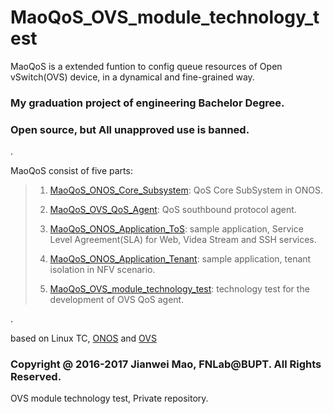 # MaoQoS_OVS_module_technology_test

MaoQoS is a extended funtion to config queue resources of Open vSwitch(OVS) device, in a dynamical and fine-grained way.

### My graduation project of engineering Bachelor Degree.

### Open source, but All unapproved use is banned.

.

MaoQoS consist of five parts:

> 1. [MaoQoS_ONOS_Core_Subsystem](https://github.com/MaoJianwei/MaoQoS_ONOS_Core_Subsystem): QoS Core SubSystem in ONOS.
> 
> 2. [MaoQoS_OVS_QoS_Agent](https://github.com/MaoJianwei/MaoQoS_OVS_QoS_Agent): QoS southbound protocol agent.
> 
> 3. [MaoQoS_ONOS_Application_ToS](https://github.com/MaoJianwei/MaoQoS_ONOS_Application_ToS): sample application, Service Level Agreement(SLA) for Web, Videa Stream and SSH services.
> 
> 4. [MaoQoS_ONOS_Application_Tenant](https://github.com/MaoJianwei/MaoQoS_ONOS_Application_Tenant): sample application, tenant isolation in NFV scenario.
> 
> 5. [MaoQoS_OVS_module_technology_test](https://github.com/MaoJianwei/MaoQoS_OVS_module_technology_test): technology test for the development of OVS QoS agent.

.

based on Linux TC, [ONOS](http://onosproject.org/) and [OVS](http://openvswitch.org/)

### Copyright @ 2016-2017 Jianwei Mao, FNLab@BUPT. All Rights Reserved.

OVS module technology test, Private repository.
